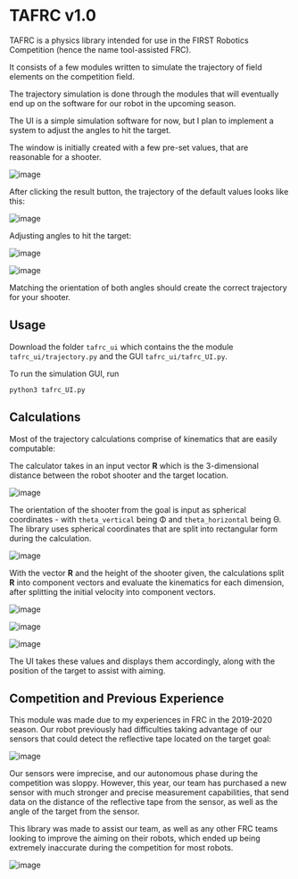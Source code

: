 # TAFRC v1.0

TAFRC is a physics library intended for use in the FIRST Robotics Competition (hence the name tool-assisted FRC).

It consists of a few modules written to simulate the trajectory of field elements on the competition field.

The trajectory simulation is done through the modules that will eventually end up on the software for our robot in the upcoming season.

The UI is a simple simulation software for now, but I plan to implement a system to adjust the angles to hit the target. 

The window is initially created with a few pre-set values, that are reasonable for a shooter.

![image](https://user-images.githubusercontent.com/62197882/145742919-c8c3cd8d-120f-4a85-9a8e-c685f8a13890.png)

After clicking the result button, the trajectory of the default values looks like this:

![image](https://user-images.githubusercontent.com/62197882/145740002-ea9e2a2c-3b47-4843-b1a8-6289a6f1399f.png)

Adjusting angles to hit the target:

![image](https://user-images.githubusercontent.com/62197882/145744920-996ac145-56f8-42de-84e6-d2989d027947.png)

![image](https://user-images.githubusercontent.com/62197882/145744963-eabdd5c4-8ab6-44f1-b21d-9db0e4560770.png)

Matching the orientation of both angles should create the correct trajectory for your shooter.

## Usage
Download the folder `tafrc_ui` which contains the the module `tafrc_ui/trajectory.py` and the GUI `tafrc_ui/tafrc_UI.py`.

To run the simulation GUI, run

```python3 tafrc_UI.py```
## Calculations

Most of the trajectory calculations comprise of kinematics that are easily computable:

The calculator takes in an input vector **R** which is the 3-dimensional distance between the robot shooter and the target location.

![image](https://user-images.githubusercontent.com/62197882/145667121-eadbc798-622b-4cde-bd27-a77fcf90f717.png)

The orientation of the shooter from the goal is input as spherical coordinates - with `theta_vertical` being Φ and `theta_horizontal` being Θ.
The library uses spherical coordinates that are split into rectangular form during the calculation.

![image](https://user-images.githubusercontent.com/62197882/145667288-ced49828-b0bd-4fec-826d-a44a87c1acf8.png)

With the vector **R** and the height of the shooter given, the calculations split **R** into component vectors and evaluate the kinematics for each dimension, 
after splitting the initial velocity into component vectors. 

![image](https://user-images.githubusercontent.com/62197882/145667353-ca23dbb5-0087-4da0-a105-804cd8904ce5.png)

![image](https://user-images.githubusercontent.com/62197882/145667357-30d90b11-f91c-49b5-b1fd-909a31aa4e7b.png)

![image](https://user-images.githubusercontent.com/62197882/145667390-bcdd3d9d-292e-45a4-bafe-59f0bbd2fef7.png)

The UI takes these values and displays them accordingly, along with the position of the target to assist with aiming.

## Competition and Previous Experience

This module was made due to my experiences in FRC in the 2019-2020 season. Our robot previously had difficulties taking advantage of our sensors that could detect the reflective tape located on the target goal:

![image](https://user-images.githubusercontent.com/62197882/145667535-ce412c69-6019-4634-b12f-7e3e41c27106.png)

Our sensors were imprecise, and our autonomous phase during the competition was sloppy. However, this year, our team has purchased a new sensor with much stronger and precise measurement capabilities, that send data on the distance of the reflective tape from the sensor, as well as the angle of the target from the sensor.

This library was made to assist our team, as well as any other FRC teams looking to improve the aiming on their robots, which ended up being extremely inaccurate during the competition for most robots. 

![image](https://user-images.githubusercontent.com/62197882/196075809-9b1879db-9b91-4d57-b3a8-0d05440c3549.png)

